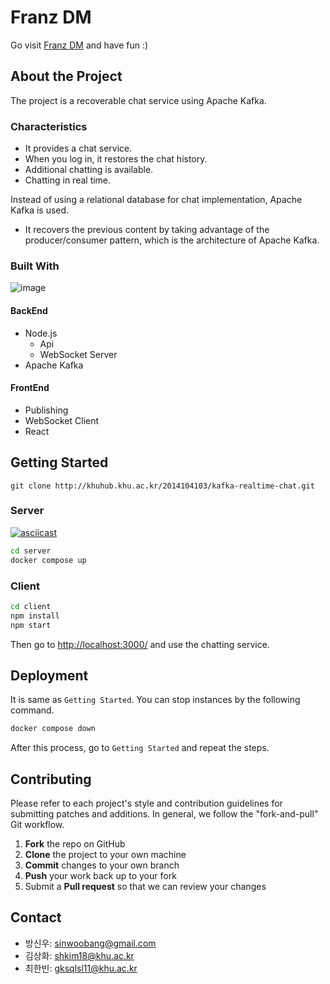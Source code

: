 # Franz DM

Go visit [Franz DM](https://franz.sinwoobang.me) and have fun :)

## About the Project

The project is a recoverable chat service using Apache Kafka.

### Characteristics

- It provides a chat service.
- When you log in, it restores the chat history.
- Additional chatting is available.
- Chatting in real time.

Instead of using a relational database for chat implementation, Apache Kafka is used.

- It recovers the previous content by taking advantage of the producer/consumer pattern, which is the architecture of Apache Kafka.

### Built With

![image](https://user-images.githubusercontent.com/91586956/172683430-047f1453-4a66-4328-a440-2731ffedeba8.png)

#### BackEnd

- Node.js
  - Api
  - WebSocket Server
- Apache Kafka

#### FrontEnd

- Publishing
- WebSocket Client
- React

## Getting Started

`git clone http://khuhub.khu.ac.kr/2014104103/kafka-realtime-chat.git`

### Server

[![asciicast](https://asciinema.org/a/NWLRDluqB0Smu2rhxkAADFdxm.svg)](https://asciinema.org/a/NWLRDluqB0Smu2rhxkAADFdxm)

```sh
cd server
docker compose up
```

### Client

```sh
cd client
npm install
npm start
```

Then go to <http://localhost:3000/> and use the chatting service.

## Deployment

It is same as `Getting Started`. You can stop instances by the following command.
```sh
docker compose down
```
After this process, go to `Getting Started` and repeat the steps.

## Contributing

Please refer to each project's style and contribution guidelines for submitting patches and additions. In general, we follow the "fork-and-pull" Git workflow.

1. **Fork** the repo on GitHub
2. **Clone** the project to your own machine
3. **Commit** changes to your own branch
4. **Push** your work back up to your fork
5. Submit a **Pull request** so that we can review your changes

## Contact

- 방신우: sinwoobang@gmail.com
- 김상화: shkim18@khu.ac.kr
- 최한빈: gksqlsl11@khu.ac.kr
